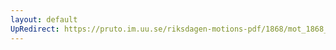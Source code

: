 ```yaml
---
layout: default
UpRedirect: https://pruto.im.uu.se/riksdagen-motions-pdf/1868/mot_1868__ak__39.pdf
---
```

